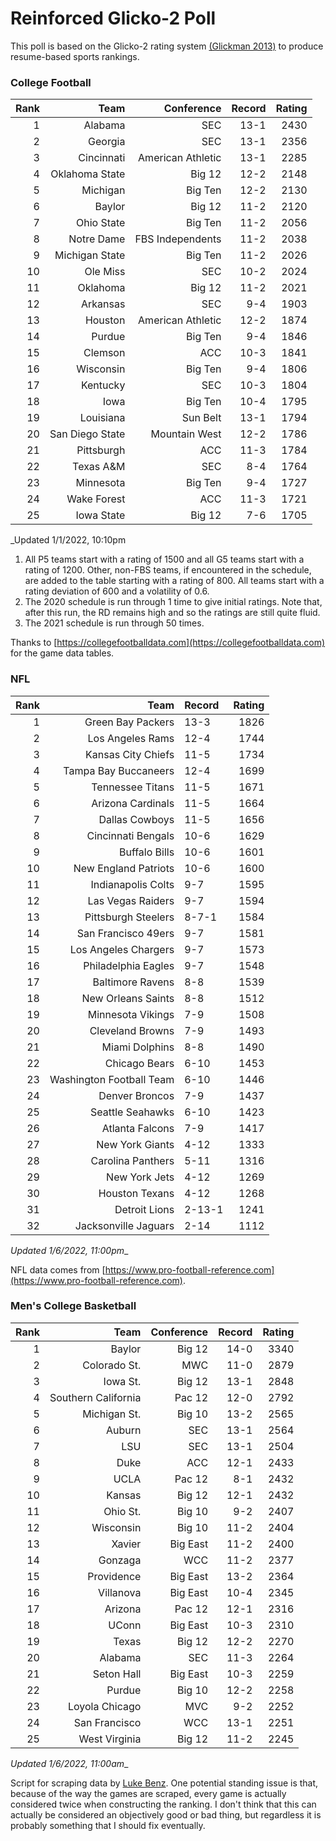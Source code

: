 # Reinforced Glicko-2 Poll

This poll is based on the Glicko-2 rating system [\(Glickman 2013\)](http://glicko.net/glicko/glicko2.pdf) to produce resume-based sports rankings.

### College Football
| Rank  | Team                 | Conference           | Record   | Rating |
| ---:  | ---:                 | ---:                 | ---:     | ---:   |
| 1     | Alabama              | SEC                  | 13-1     | 2430   |
| 2     | Georgia              | SEC                  | 13-1     | 2356   |
| 3     | Cincinnati           | American Athletic    | 13-1     | 2285   |
| 4     | Oklahoma State       | Big 12               | 12-2     | 2148   |
| 5     | Michigan             | Big Ten              | 12-2     | 2130   |
| 6     | Baylor               | Big 12               | 11-2     | 2120   |
| 7     | Ohio State           | Big Ten              | 11-2     | 2056   |
| 8     | Notre Dame           | FBS Independents     | 11-2     | 2038   |
| 9     | Michigan State       | Big Ten              | 11-2     | 2026   |
| 10    | Ole Miss             | SEC                  | 10-2     | 2024   |
| 11    | Oklahoma             | Big 12               | 11-2     | 2021   |
| 12    | Arkansas             | SEC                  | 9-4      | 1903   |
| 13    | Houston              | American Athletic    | 12-2     | 1874   |
| 14    | Purdue               | Big Ten              | 9-4      | 1846   |
| 15    | Clemson              | ACC                  | 10-3     | 1841   |
| 16    | Wisconsin            | Big Ten              | 9-4      | 1806   |
| 17    | Kentucky             | SEC                  | 10-3     | 1804   |
| 18    | Iowa                 | Big Ten              | 10-4     | 1795   |
| 19    | Louisiana            | Sun Belt             | 13-1     | 1794   |
| 20    | San Diego State      | Mountain West        | 12-2     | 1786   |
| 21    | Pittsburgh           | ACC                  | 11-3     | 1784   |
| 22    | Texas A&M            | SEC                  | 8-4      | 1764   |
| 23    | Minnesota            | Big Ten              | 9-4      | 1727   |
| 24    | Wake Forest          | ACC                  | 11-3     | 1721   |
| 25    | Iowa State           | Big 12               | 7-6      | 1705   |
_Updated 1/1/2022, 10:10pm

1. All P5 teams start with a rating of 1500 and all G5 teams start with a rating of 1200. Other, non-FBS teams, if encountered in the schedule, are added to the table starting with a rating of 800. All teams start with a rating deviation of 600 and a volatility of 0.6.
2. The 2020 schedule is run through 1 time to give initial ratings. Note that, after this run, the RD remains high and so the ratings are still quite fluid.
3. The 2021 schedule is run through 50 times.

Thanks to [https://collegefootballdata.com](https://collegefootballdata.com) for the game data tables.

### NFL
| Rank  | Team                       | Record   | Rating |
| ---:  | ---:                       | :---     | ---:   |
| 1     | Green Bay Packers          | 13-3     | 1826   |
| 2     | Los Angeles Rams           | 12-4     | 1744   |
| 3     | Kansas City Chiefs         | 11-5     | 1734   |
| 4     | Tampa Bay Buccaneers       | 12-4     | 1699   |
| 5     | Tennessee Titans           | 11-5     | 1671   |
| 6     | Arizona Cardinals          | 11-5     | 1664   |
| 7     | Dallas Cowboys             | 11-5     | 1656   |
| 8     | Cincinnati Bengals         | 10-6     | 1629   |
| 9     | Buffalo Bills              | 10-6     | 1601   |
| 10    | New England Patriots       | 10-6     | 1600   |
| 11    | Indianapolis Colts         | 9-7      | 1595   |
| 12    | Las Vegas Raiders          | 9-7      | 1594   |
| 13    | Pittsburgh Steelers        | 8-7-1    | 1584   |
| 14    | San Francisco 49ers        | 9-7      | 1581   |
| 15    | Los Angeles Chargers       | 9-7      | 1573   |
| 16    | Philadelphia Eagles        | 9-7      | 1548   |
| 17    | Baltimore Ravens           | 8-8      | 1539   |
| 18    | New Orleans Saints         | 8-8      | 1512   |
| 19    | Minnesota Vikings          | 7-9      | 1508   |
| 20    | Cleveland Browns           | 7-9      | 1493   |
| 21    | Miami Dolphins             | 8-8      | 1490   |
| 22    | Chicago Bears              | 6-10     | 1453   |
| 23    | Washington Football Team   | 6-10     | 1446   |
| 24    | Denver Broncos             | 7-9      | 1437   |
| 25    | Seattle Seahawks           | 6-10     | 1423   |
| 26    | Atlanta Falcons            | 7-9      | 1417   |
| 27    | New York Giants            | 4-12     | 1333   |
| 28    | Carolina Panthers          | 5-11     | 1316   |
| 29    | New York Jets              | 4-12     | 1269   |
| 30    | Houston Texans             | 4-12     | 1268   |
| 31    | Detroit Lions              | 2-13-1   | 1241   |
| 32    | Jacksonville Jaguars       | 2-14     | 1112   |
_Updated 1/6/2022, 11:00pm__

NFL data comes from [https://www.pro-football-reference.com](https://www.pro-football-reference.com).

### Men's College Basketball
| Rank  | Team                 | Conference | Record   | Rating |
| ---:  | ---:                 | ---:       | ---:     | ---:   |
| 1     | Baylor               | Big 12     | 14-0     | 3340   |
| 2     | Colorado St.         | MWC        | 11-0     | 2879   |
| 3     | Iowa St.             | Big 12     | 13-1     | 2848   |
| 4     | Southern California  | Pac 12     | 12-0     | 2792   |
| 5     | Michigan St.         | Big 10     | 13-2     | 2565   |
| 6     | Auburn               | SEC        | 13-1     | 2564   |
| 7     | LSU                  | SEC        | 13-1     | 2504   |
| 8     | Duke                 | ACC        | 12-1     | 2433   |
| 9     | UCLA                 | Pac 12     | 8-1      | 2432   |
| 10    | Kansas               | Big 12     | 12-1     | 2432   |
| 11    | Ohio St.             | Big 10     | 9-2      | 2407   |
| 12    | Wisconsin            | Big 10     | 11-2     | 2404   |
| 13    | Xavier               | Big East   | 11-2     | 2400   |
| 14    | Gonzaga              | WCC        | 11-2     | 2377   |
| 15    | Providence           | Big East   | 13-2     | 2364   |
| 16    | Villanova            | Big East   | 10-4     | 2345   |
| 17    | Arizona              | Pac 12     | 12-1     | 2316   |
| 18    | UConn                | Big East   | 10-3     | 2310   |
| 19    | Texas                | Big 12     | 12-2     | 2270   |
| 20    | Alabama              | SEC        | 11-3     | 2264   |
| 21    | Seton Hall           | Big East   | 10-3     | 2259   |
| 22    | Purdue               | Big 10     | 12-2     | 2258   |
| 23    | Loyola Chicago       | MVC        | 9-2      | 2252   |
| 24    | San Francisco        | WCC        | 13-1     | 2251   |
| 25    | West Virginia        | Big 12     | 11-2     | 2245   |
_Updated 1/6/2022, 11:00am__

Script for scraping data by [Luke Benz](https://github.com/lbenz730/NCAA_Hoops).
One potential standing issue is that, because of the way the games are scraped, every game is actually considered twice when constructing the ranking. I don't think that this can actually be considered an objectively good or bad thing, but regardless it is probably something that I should fix eventually.
